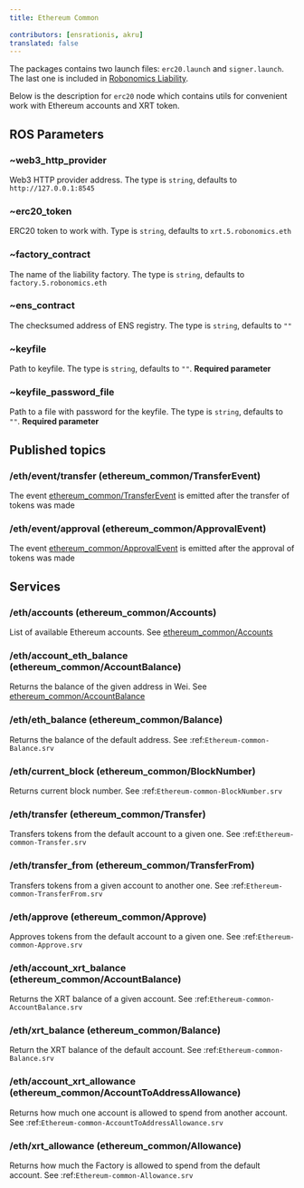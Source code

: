 ```yaml
---
title: Ethereum Common
 
contributors: [ensrationis, akru]
translated: false
---
```


The packages contains two launch files: `erc20.launch` and `signer.launch`. The last one is included in [Robonomics Liability](/docs/robonomics-liability).

Below is the description for `erc20` node which contains utils for convenient work with Ethereum accounts and XRT token.

## ROS Parameters

###  ~web3_http_provider

Web3 HTTP provider address. The type is `string`, defaults to `http://127.0.0.1:8545`

### ~erc20_token

ERC20 token to work with. Type is `string`, defaults to `xrt.5.robonomics.eth`

### ~factory_contract

The name of the liability factory. The type is `string`, defaults to `factory.5.robonomics.eth`

### ~ens_contract

The checksumed address of ENS registry. The type is `string`, defaults to `""`

### ~keyfile

Path to keyfile. The type is `string`, defaults to `""`. **Required parameter**

### ~keyfile_password_file

Path to a file with password for the keyfile. The type is `string`, defaults to `""`. **Required parameter**

## Published topics

### /eth/event/transfer (ethereum_common/TransferEvent)

The event [ethereum_common/TransferEvent](/docs/ethereum-common-messages#ethereum_commontransfereventmsg) is emitted after the transfer of tokens was made

### /eth/event/approval (ethereum_common/ApprovalEvent)

The event [ethereum_common/ApprovalEvent](/docs/ethereum-common-messages#ethereum_commonapprovaleventmsg) is emitted after the approval of tokens was made

## Services

### /eth/accounts (ethereum_common/Accounts)

List of available Ethereum accounts. See [ethereum_common/Accounts](/docs/ethereum-common-messages#ethereum_commonaccountssrv)

### /eth/account_eth_balance (ethereum_common/AccountBalance)

Returns the balance of the given address in Wei. See [ethereum_common/AccountBalance](/docs/ethereum-common-messages#ethereum_commonaccountbalancesrv)

### /eth/eth_balance (ethereum_common/Balance)

Returns the balance of the default address. See :ref:`Ethereum-common-Balance.srv`

### /eth/current_block (ethereum_common/BlockNumber)

Returns current block number. See :ref:`Ethereum-common-BlockNumber.srv`

### /eth/transfer (ethereum_common/Transfer)

Transfers tokens from the default account to a given one. See :ref:`Ethereum-common-Transfer.srv`

### /eth/transfer_from (ethereum_common/TransferFrom)

Transfers tokens from a given account to another one. See :ref:`Ethereum-common-TransferFrom.srv`

### /eth/approve (ethereum_common/Approve)

Approves tokens from the default account to a given one. See :ref:`Ethereum-common-Approve.srv`

### /eth/account_xrt_balance (ethereum_common/AccountBalance)

Returns the XRT balance of a given account. See :ref:`Ethereum-common-AccountBalance.srv`

### /eth/xrt_balance (ethereum_common/Balance)

Return the XRT balance of the default account. See :ref:`Ethereum-common-Balance.srv`

### /eth/account_xrt_allowance (ethereum_common/AccountToAddressAllowance)

Returns how much one account is allowed to spend from another account. See :ref:`Ethereum-common-AccountToAddressAllowance.srv`

### /eth/xrt_allowance (ethereum_common/Allowance)

Returns how much the Factory is allowed to spend from the default account. See :ref:`Ethereum-common-Allowance.srv`